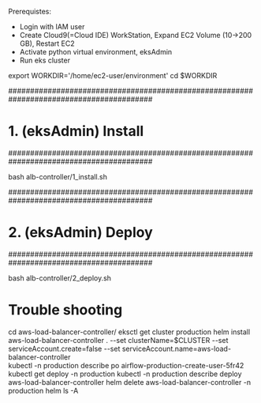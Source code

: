 Prerequistes:
- Login with IAM user
- Create Cloud9(=Cloud IDE) WorkStation, Expand EC2 Volume (10->200 GB), Restart EC2
- Activate python virtual environment, eksAdmin
- Run eks cluster

export WORKDIR='/home/ec2-user/environment'
cd $WORKDIR

#########################################################################################
# 1. (eksAdmin) Install 
#########################################################################################

bash alb-controller/1_install.sh


#########################################################################################
# 2. (eksAdmin) Deploy
#########################################################################################

bash alb-controller/2_deploy.sh


# Trouble shooting
cd aws-load-balancer-controller/
eksctl get cluster production
helm install aws-load-balancer-controller .             --set clusterName=$CLUSTER             --set serviceAccount.create=false             --set serviceAccount.name=aws-load-balancer-controller \
kubectl -n production describe po airflow-production-create-user-5fr42 
kubectl get deploy -n production
kubectl -n production describe deploy aws-load-balancer-controller
helm delete aws-load-balancer-controller -n production
helm ls -A
